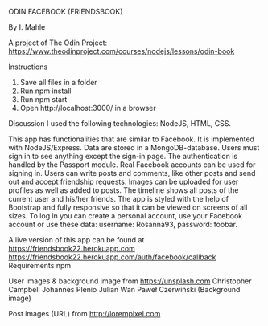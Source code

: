 ODIN FACEBOOK (FRIENDSBOOK)

By I. Mahle

A project of The Odin Project: https://www.theodinproject.com/courses/nodejs/lessons/odin-book

Instructions

1. Save all files in a folder
2. Run npm install
3. Run npm start
4. Open http://localhost:3000/ in a browser

Discussion
I used the following technologies: NodeJS, HTML, CSS.

This app has functionalities that are similar to Facebook. It is implemented with NodeJS/Express. Data are stored in a MongoDB-database. Users must sign in to see anything except the sign-in page. The authentication is handled by the Passport module. Real Facebook accounts can be used for signing in. Users can write posts and comments, like other posts and send out and accept friendship requests. Images can be uploaded for user profiles as well as added to posts. The timeline shows all posts of the current user and his/her friends. The app is styled with the help of Bootstrap and fully responsive so that it can be viewed on screens of all sizes. To log in you can create a personal account, use your Facebook account or use these data: username: Rosanna93, password: foobar.

A live version of this app can be found at https://friendsbook22.herokuapp.com
https://friendsbook22.herokuapp.com/auth/facebook/callback
Requirements
npm

User images & background image from https://unsplash.com
Christopher Campbell
Johannes Plenio
Julian Wan
Paweł Czerwiński (Background image)

Post images (URL) from http://lorempixel.com
